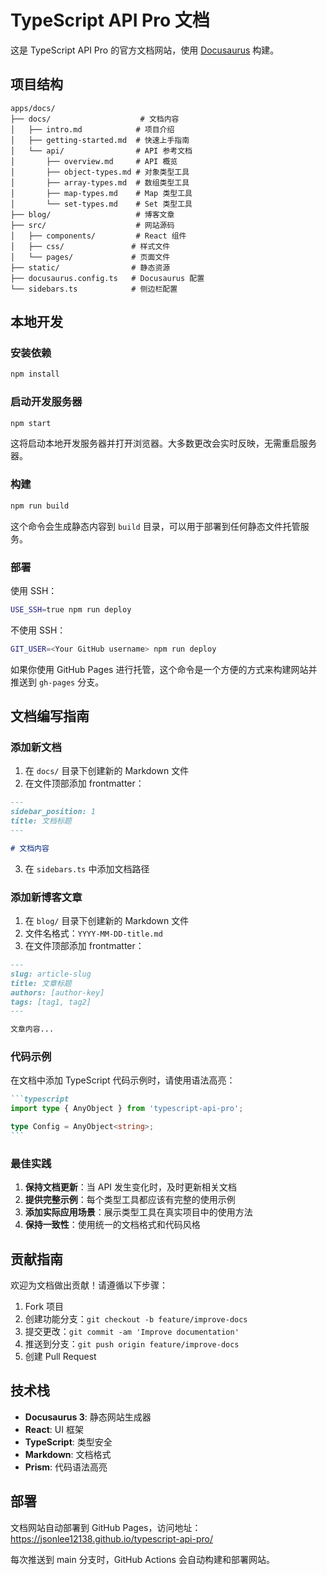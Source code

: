 # TypeScript API Pro 文档

这是 TypeScript API Pro 的官方文档网站，使用 [Docusaurus](https://docusaurus.io/) 构建。

## 项目结构

```
apps/docs/
├── docs/                    # 文档内容
│   ├── intro.md            # 项目介绍
│   ├── getting-started.md  # 快速上手指南
│   └── api/                # API 参考文档
│       ├── overview.md     # API 概览
│       ├── object-types.md # 对象类型工具
│       ├── array-types.md  # 数组类型工具
│       ├── map-types.md    # Map 类型工具
│       └── set-types.md    # Set 类型工具
├── blog/                   # 博客文章
├── src/                    # 网站源码
│   ├── components/         # React 组件
│   ├── css/               # 样式文件
│   └── pages/             # 页面文件
├── static/                # 静态资源
├── docusaurus.config.ts   # Docusaurus 配置
└── sidebars.ts            # 侧边栏配置
```

## 本地开发

### 安装依赖

```bash
npm install
```

### 启动开发服务器

```bash
npm start
```

这将启动本地开发服务器并打开浏览器。大多数更改会实时反映，无需重启服务器。

### 构建

```bash
npm run build
```

这个命令会生成静态内容到 `build` 目录，可以用于部署到任何静态文件托管服务。

### 部署

使用 SSH：

```bash
USE_SSH=true npm run deploy
```

不使用 SSH：

```bash
GIT_USER=<Your GitHub username> npm run deploy
```

如果你使用 GitHub Pages 进行托管，这个命令是一个方便的方式来构建网站并推送到 `gh-pages` 分支。

## 文档编写指南

### 添加新文档

1. 在 `docs/` 目录下创建新的 Markdown 文件
2. 在文件顶部添加 frontmatter：

```markdown
---
sidebar_position: 1
title: 文档标题
---

# 文档内容
```

3. 在 `sidebars.ts` 中添加文档路径

### 添加新博客文章

1. 在 `blog/` 目录下创建新的 Markdown 文件
2. 文件名格式：`YYYY-MM-DD-title.md`
3. 在文件顶部添加 frontmatter：

```markdown
---
slug: article-slug
title: 文章标题
authors: [author-key]
tags: [tag1, tag2]
---

文章内容...
```

### 代码示例

在文档中添加 TypeScript 代码示例时，请使用语法高亮：

````markdown
```typescript
import type { AnyObject } from 'typescript-api-pro';

type Config = AnyObject<string>;
```
````

### 最佳实践

1. **保持文档更新**：当 API 发生变化时，及时更新相关文档
2. **提供完整示例**：每个类型工具都应该有完整的使用示例
3. **添加实际应用场景**：展示类型工具在真实项目中的使用方法
4. **保持一致性**：使用统一的文档格式和代码风格

## 贡献指南

欢迎为文档做出贡献！请遵循以下步骤：

1. Fork 项目
2. 创建功能分支：`git checkout -b feature/improve-docs`
3. 提交更改：`git commit -am 'Improve documentation'`
4. 推送到分支：`git push origin feature/improve-docs`
5. 创建 Pull Request

## 技术栈

- **Docusaurus 3**: 静态网站生成器
- **React**: UI 框架
- **TypeScript**: 类型安全
- **Markdown**: 文档格式
- **Prism**: 代码语法高亮

## 部署

文档网站自动部署到 GitHub Pages，访问地址：
https://jsonlee12138.github.io/typescript-api-pro/

每次推送到 main 分支时，GitHub Actions 会自动构建和部署网站。
